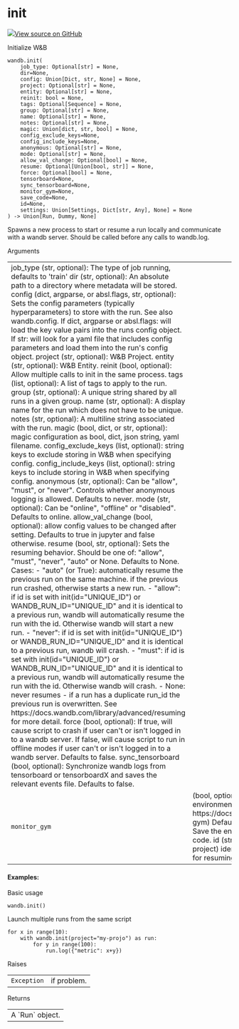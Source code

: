 # init

<!-- Insert buttons and diff -->


[![](https://www.tensorflow.org/images/GitHub-Mark-32px.png)View source on GitHub](https://www.github.com/wandb/client/tree/master/wandb/sdk/wandb_init.py#L499-L656)




Initialize W&B

<pre class="devsite-click-to-copy prettyprint lang-py tfo-signature-link">
<code>wandb.init(
    job_type: Optional[str] = None,
    dir=None,
    config: Union[Dict, str, None] = None,
    project: Optional[str] = None,
    entity: Optional[str] = None,
    reinit: bool = None,
    tags: Optional[Sequence] = None,
    group: Optional[str] = None,
    name: Optional[str] = None,
    notes: Optional[str] = None,
    magic: Union[dict, str, bool] = None,
    config_exclude_keys=None,
    config_include_keys=None,
    anonymous: Optional[str] = None,
    mode: Optional[str] = None,
    allow_val_change: Optional[bool] = None,
    resume: Optional[Union[bool, str]] = None,
    force: Optional[bool] = None,
    tensorboard=None,
    sync_tensorboard=None,
    monitor_gym=None,
    save_code=None,
    id=None,
    settings: Union[Settings, Dict[str, Any], None] = None
) -> Union[Run, Dummy, None]
</code></pre>



<!-- Placeholder for "Used in" -->
Spawns a new process to start or resume a run locally and communicate with a
wandb server. Should be called before any calls to wandb.log.

<!-- Tabular view -->
<table>
Arguments
<tr>
<td>
job_type (str, optional): The type of job running, defaults to 'train'
dir (str, optional): An absolute path to a directory where metadata will
be stored.
config (dict, argparse, or absl.flags, str, optional):
Sets the config parameters (typically hyperparameters) to store with the
run. See also wandb.config.
If dict, argparse or absl.flags: will load the key value pairs into
the runs config object.
If str: will look for a yaml file that includes config parameters and
load them into the run's config object.
project (str, optional): W&B Project.
entity (str, optional): W&B Entity.
reinit (bool, optional): Allow multiple calls to init in the same process.
tags (list, optional): A list of tags to apply to the run.
group (str, optional): A unique string shared by all runs in a given group.
name (str, optional): A display name for the run which does not have to be
unique.
notes (str, optional): A multiline string associated with the run.
magic (bool, dict, or str, optional): magic configuration as bool, dict,
json string, yaml filename.
config_exclude_keys (list, optional): string keys to exclude storing in W&B
when specifying config.
config_include_keys (list, optional): string keys to include storing in W&B
when specifying config.
anonymous (str, optional): Can be "allow", "must", or "never". Controls
whether anonymous logging is allowed.  Defaults to never.
mode (str, optional): Can be "online", "offline" or "disabled". Defaults to
online.
allow_val_change (bool, optional): allow config values to be changed after
setting. Defaults to true in jupyter and false otherwise.
resume (bool, str, optional): Sets the resuming behavior. Should be one of:
"allow", "must", "never", "auto" or None. Defaults to None.
Cases:
- "auto" (or True): automatically resume the previous run on the same machine.
if the previous run crashed, otherwise starts a new run.
- "allow": if id is set with init(id="UNIQUE_ID") or WANDB_RUN_ID="UNIQUE_ID"
and it is identical to a previous run, wandb will automatically resume the
run with the id. Otherwise wandb will start a new run.
- "never": if id is set with init(id="UNIQUE_ID") or WANDB_RUN_ID="UNIQUE_ID"
and it is identical to a previous run, wandb will crash.
- "must": if id is set with init(id="UNIQUE_ID") or WANDB_RUN_ID="UNIQUE_ID"
and it is identical to a previous run, wandb will automatically resume the
run with the id. Otherwise wandb will crash.
- None: never resumes - if a run has a duplicate run_id the previous run is
overwritten.
See https://docs.wandb.com/library/advanced/resuming for more detail.
force (bool, optional): If true, will cause script to crash if user can't or isn't
logged in to a wandb server.  If false, will cause script to run in offline
modes if user can't or isn't logged in to a wandb server. Defaults to false.
sync_tensorboard (bool, optional): Synchronize wandb logs from tensorboard or
tensorboardX and saves the relevant events file. Defaults to false.
</td>
</tr>
<tr>
<td>
<code>monitor_gym</code>
</td>
<td>
(bool, optional): automatically logs videos of environment when
using OpenAI Gym (see https://docs.wandb.com/library/integrations/openai-gym)
Defaults to false.
save_code (bool, optional): Save the entrypoint or jupyter session history
source code.
id (str, optional): A globally unique (per project) identifier for the run. This
is primarily used for resuming.
</td>
</tr>
</table>



#### Examples:

Basic usage
```
wandb.init()
```

Launch multiple runs from the same script
```
for x in range(10):
    with wandb.init(project="my-projo") as run:
        for y in range(100):
            run.log({"metric": x+y})
```



<!-- Tabular view -->
<table>
Raises

<tr>
<td>
<code>Exception</code>
</td>
<td>
if problem.
</td>
</tr>
</table>



<!-- Tabular view -->
<table>
Returns
<tr>
<td>
A `Run` object.
</td>
</tr>

</table>

